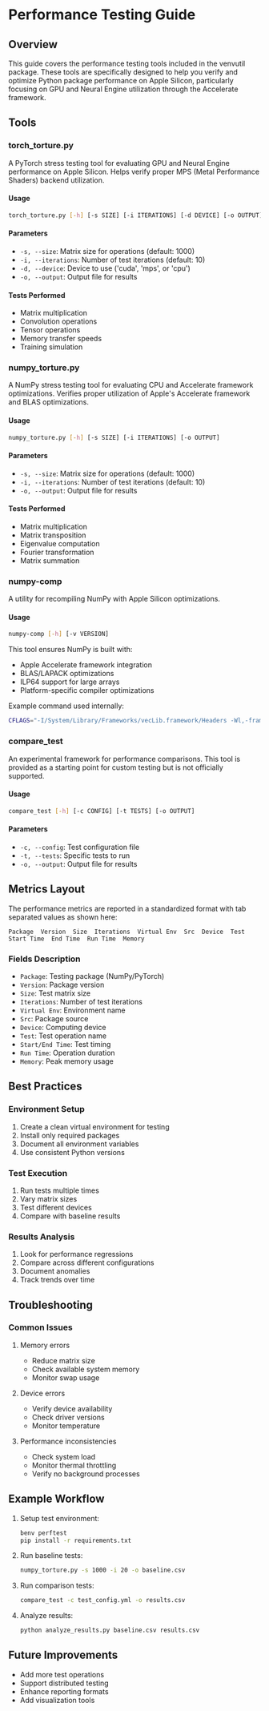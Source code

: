 # Performance Testing Guide

## Overview
This guide covers the performance testing tools included in the venvutil package. These tools are specifically designed to help you verify and optimize Python package performance on Apple Silicon, particularly focusing on GPU and Neural Engine utilization through the Accelerate framework.

## Tools

### torch_torture.py
A PyTorch stress testing tool for evaluating GPU and Neural Engine performance on Apple Silicon.
Helps verify proper MPS (Metal Performance Shaders) backend utilization.

#### Usage
```bash
torch_torture.py [-h] [-s SIZE] [-i ITERATIONS] [-d DEVICE] [-o OUTPUT]
```

#### Parameters
- `-s, --size`: Matrix size for operations (default: 1000)
- `-i, --iterations`: Number of test iterations (default: 10)
- `-d, --device`: Device to use ('cuda', 'mps', or 'cpu')
- `-o, --output`: Output file for results

#### Tests Performed
- Matrix multiplication
- Convolution operations
- Tensor operations
- Memory transfer speeds
- Training simulation

### numpy_torture.py
A NumPy stress testing tool for evaluating CPU and Accelerate framework optimizations.
Verifies proper utilization of Apple's Accelerate framework and BLAS optimizations.

#### Usage
```bash
numpy_torture.py [-h] [-s SIZE] [-i ITERATIONS] [-o OUTPUT]
```

#### Parameters
- `-s, --size`: Matrix size for operations (default: 1000)
- `-i, --iterations`: Number of test iterations (default: 10)
- `-o, --output`: Output file for results

#### Tests Performed
- Matrix multiplication
- Matrix transposition
- Eigenvalue computation
- Fourier transformation
- Matrix summation

### numpy-comp
A utility for recompiling NumPy with Apple Silicon optimizations.

#### Usage
```bash
numpy-comp [-h] [-v VERSION]
```

This tool ensures NumPy is built with:
- Apple Accelerate framework integration
- BLAS/LAPACK optimizations
- ILP64 support for large arrays
- Platform-specific compiler optimizations

Example command used internally:
```bash
CFLAGS="-I/System/Library/Frameworks/vecLib.framework/Headers -Wl,-framework -Wl,Accelerate -framework Accelerate" pip install numpy==1.26.* --force-reinstall --no-deps --no-cache --no-binary :all: --no-build-isolation --compile -Csetup-args=-Dblas=accelerate -Csetup-args=-Dlapack=accelerate -Csetup-args=-Duse-ilp64=true
```

### compare_test
An experimental framework for performance comparisons. This tool is provided as a starting point for custom testing but is not officially supported.

#### Usage
```bash
compare_test [-h] [-c CONFIG] [-t TESTS] [-o OUTPUT]
```

#### Parameters
- `-c, --config`: Test configuration file
- `-t, --tests`: Specific tests to run
- `-o, --output`: Output file for results

## Metrics Layout

The performance metrics are reported in a standardized format with tab separated values as shown here:

```
Package  Version  Size  Iterations  Virtual Env  Src  Device  Test  Start Time  End Time  Run Time  Memory
```

### Fields Description
- `Package`: Testing package (NumPy/PyTorch)
- `Version`: Package version
- `Size`: Test matrix size
- `Iterations`: Number of test iterations
- `Virtual Env`: Environment name
- `Src`: Package source
- `Device`: Computing device
- `Test`: Test operation name
- `Start/End Time`: Test timing
- `Run Time`: Operation duration
- `Memory`: Peak memory usage

## Best Practices

### Environment Setup
1. Create a clean virtual environment for testing
2. Install only required packages
3. Document all environment variables
4. Use consistent Python versions

### Test Execution
1. Run tests multiple times
2. Vary matrix sizes
3. Test different devices
4. Compare with baseline results

### Results Analysis
1. Look for performance regressions
2. Compare across different configurations
3. Document anomalies
4. Track trends over time

## Troubleshooting

### Common Issues
1. Memory errors
   - Reduce matrix size
   - Check available system memory
   - Monitor swap usage

2. Device errors
   - Verify device availability
   - Check driver versions
   - Monitor temperature

3. Performance inconsistencies
   - Check system load
   - Monitor thermal throttling
   - Verify no background processes

## Example Workflow

1. Setup test environment:
   ```bash
   benv perftest
   pip install -r requirements.txt
   ```

2. Run baseline tests:
   ```bash
   numpy_torture.py -s 1000 -i 20 -o baseline.csv
   ```

3. Run comparison tests:
   ```bash
   compare_test -c test_config.yml -o results.csv
   ```

4. Analyze results:
   ```bash
   python analyze_results.py baseline.csv results.csv
   ```

## Future Improvements

- Add more test operations
- Support distributed testing
- Enhance reporting formats
- Add visualization tools 